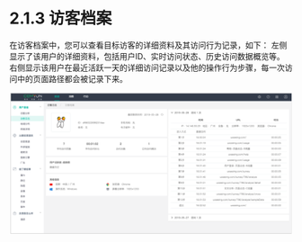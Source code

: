# 2.1.3 访客档案

在访客档案中，您可以查看目标访客的详细资料及其访问行为记录，如下： 左侧显示了该用户的详细资料，包括用户ID、实时访问状态、历史访问数据概览等。 右侧显示该用户在最近活跃一天的详细访问记录以及他的操作行为步骤，每一次访问中的页面路径都会被记录下来。

![&#x8BBF;&#x5BA2;&#x6863;&#x6848;&#x56FE;](../../.gitbook/assets/image%20%2857%29.png)

### 

